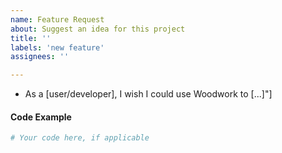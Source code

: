 ```yaml
---
name: Feature Request
about: Suggest an idea for this project
title: ''
labels: 'new feature'
assignees: ''

---
```


- As a [user/developer], I wish I could use Woodwork to  [...]"]

#### Code Example

```python
# Your code here, if applicable

```
